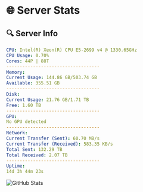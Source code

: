 # 🌐 Server Stats
## 🔍 Server Info
```yaml
CPU: Intel(R) Xeon(R) CPU E5-2699 v4 @ 1330.65GHz
CPU Usage: 0.70%
Cores: 44P | 88T
-----------------------------------
Memory:
Current Usage: 144.86 GB/503.74 GB
Available: 355.51 GB
-----------------------------------
Disk:
Current Usage: 21.76 GB/1.71 TB
Free: 1.60 TB
-----------------------------------
GPU:
No GPU detected
-----------------------------------
Network:
Current Transfer (Sent): 60.70 MB/s
Current Transfer (Received): 583.35 KB/s
Total Sent: 132.29 TB
Total Received: 2.07 TB
-----------------------------------
Uptime:
14d 3h 44m 23s
```
![GitHub Stats](https://img.shields.io/badge/Updated-2025-02-22_02:27:41-blue)